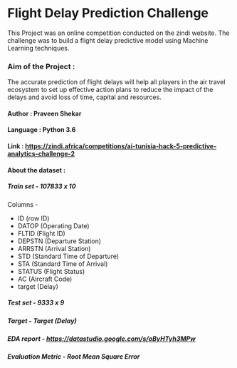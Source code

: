 
# Flight Delay Prediction Challenge

This Project was an online competition conducted on the zindi website. The challenge was to build a flight delay predictive model using Machine Learning techniques.

### Aim of the Project : 

The accurate prediction of flight delays will help all players in the air travel ecosystem to set up effective action plans to reduce the impact of the delays and avoid loss of time, capital and resources.

#### Author : Praveen Shekar

#### Language : Python 3.6

#### Link : https://zindi.africa/competitions/ai-tunisia-hack-5-predictive-analytics-challenge-2

#### About the dataset :

##### Train set - 107833 x 10

Columns -

- ID (row ID)
- DATOP (Operating Date)
- FLTID (Flight ID)
- DEPSTN (Departure Station)
- ARRSTN (Arrival Station)
- STD (Standard Time of Departure)
- STA (Standard Time of Arrival)
- STATUS (Flight Status)
- AC (Aircraft Code)
- target (Delay)

##### Test set - 9333 x 9

##### Target - Target (Delay)

##### EDA report - https://datastudio.google.com/s/oByHTyh3MPw

##### Evaluation Metric - Root Mean Square Error